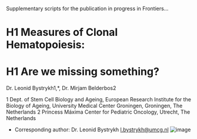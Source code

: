 
Supplementary scripts for the publication in progress in Frontiers...

# H1 Measures of Clonal Hematopoiesis:  
# H1 Are we missing something? 

Dr. Leonid Bystrykh1,*, Dr. Mirjam Belderbos2

1 Dept. of Stem Cell Biology and Ageing, European Research Institute for the Biology of Ageing, University Medical Center Groningen, Groningen, The Netherlands
2 Princess Máxima Center for Pediatric Oncology, Utrecht, The Netherlands

* Corresponding author:
Dr. Leonid Bystrykh
l.bystrykh@umcg.nl
![image](https://user-images.githubusercontent.com/61867756/153745176-0cef6f67-3317-4764-9467-1fef10d7cbc2.png)
